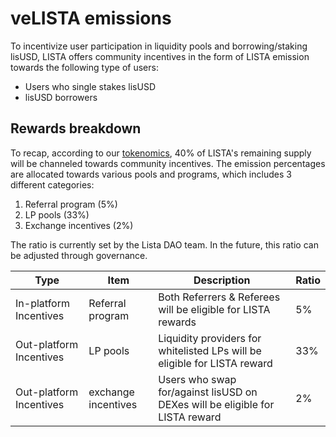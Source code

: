 # veLISTA emissions

To incentivize user participation in liquidity pools and borrowing/staking lisUSD, LISTA offers community incentives in the form of LISTA emission towards the following type of users:

* Users who single stakes lisUSD
* lisUSD borrowers

## Rewards breakdown

To recap, according to our [tokenomics](broken-reference), 40% of LISTA's remaining supply will be channeled towards community incentives. The emission percentages are allocated towards various pools and programs, which includes 3 different categories:

1. Referral program (5%)
2. LP pools (33%)
3. Exchange incentives (2%)

The ratio is currently set by the Lista DAO team. In the future, this ratio can be adjusted through governance.

| Type                    | Item                | Description                                                                  | Ratio |
| ----------------------- | ------------------- | ---------------------------------------------------------------------------- | ----- |
| In-platform Incentives  | Referral program    | Both Referrers & Referees will be eligible for LISTA rewards                 | 5%    |
| Out-platform Incentives | LP pools            | Liquidity providers for whitelisted LPs will be eligible for LISTA reward    | 33%   |
| Out-platform Incentives | exchange incentives | Users who swap for/against lisUSD on DEXes will be eligible for LISTA reward | 2%    |
